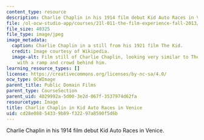 ```yaml
---
content_type: resource
description: Charlie Chaplin in his 1914 film debut Kid Auto Races in Venice.
file: /ol-ocw-studio-app/courses/21l-011-the-film-experience-fall-2013/cd28e08854339b89f32297a8590f5d6b_chaplin2.jpg
file_size: 40325
file_type: image/jpeg
image_metadata:
  caption: Charlie Chaplin in a still from his 1921 film The Kid.
  credit: Image courtesy of Wikipedia.
  image-alt: Film still of Charlie Chaplin, looking very similar to The Tramp character,
    with a ramp and crowd behind him.
learning_resource_types: []
license: https://creativecommons.org/licenses/by-nc-sa/4.0/
ocw_type: OCWImage
parent_title: Public Domain Films
parent_type: CourseSection
parent_uid: 4029992a-5d00-3e2d-067f-3537974d62fa
resourcetype: Image
title: Charlie Chaplin in Kid Auto Races in Venice
uid: cd28e088-5433-9b89-f322-97a8590f5d6b
---
```

Charlie Chaplin in his 1914 film debut Kid Auto Races in Venice.